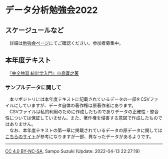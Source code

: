 データ分析勉強会2022
================

## スケージュールなど

　詳細は[勉強会ページ](https://sites.google.com/view/kanto-metrics/2022%E5%B9%B4%E5%BA%A6)にてご確認ください。参加者募集中。

## 本年度テキスト

　[『完全独習
統計学入門』小島寛之著](https://www.diamond.co.jp/book/9784478820094.html)

### サンプルデータに関して

　本リポジトリには本年度テキストに記載されているデータの一部をCSVファイルにしていますが、データ自体の著作権は原著作者にあります。  
　CSVファイルは私的利用のために作成したものでありデータの正確性・整合性については保証していません。また、著作権を侵害する意図で作成したものではありません。  
　なお、本年度テキストの第一章に掲載されているデータの原データに関しては[こちらのサイト](http://goldenstate.cocolog-nifty.com/blog/2015/02/111pp2-8-19e6.html)が参考になりますが一部、異なったデータがあるようです。

------------------------------------------------------------------------

[CC 4.0
BY-NC-SA](https://creativecommons.org/licenses/by-nc-sa/4.0/deed.ja),
Sampo Suzuki (Update: 2022-04-13 22:27:19)
